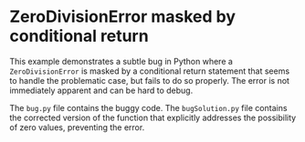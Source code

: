 # ZeroDivisionError masked by conditional return

This example demonstrates a subtle bug in Python where a `ZeroDivisionError` is masked by a conditional return statement that seems to handle the problematic case, but fails to do so properly. The error is not immediately apparent and can be hard to debug.

The `bug.py` file contains the buggy code. The `bugSolution.py` file contains the corrected version of the function that explicitly addresses the possibility of zero values, preventing the error.